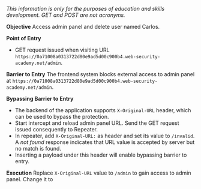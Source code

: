 *This information is only for the purposes of education and skills development. GET and POST are not acronyms.*

**Objective**
Access admin panel and delete user named Carlos.

**Point of Entry**
- GET request issued when visiting URL `https://0a71008a0313722d80e9ad5d00c900b4.web-security-academy.net/admin`.
  
**Barrier to Entry**
The frontend system blocks external access to admin panel at `https://0a71008a0313722d80e9ad5d00c900b4.web-security-academy.net/admin`.

**Bypassing Barrier to Entry**
- The backend of the application supports `X-Original-URL` header, which can be used to bypass the protection. 
- Start intercept and reload admin panel URL. Send the GET request issued consequently to Repeater. 
- In repeater, add `X-Original-URL:` as header and set its value to `/invalid`. A *not found* response indicates that URL value is accepted by server but no match is found. 
- Inserting a payload under this header will enable bypassing barrier to entry.

**Execution**
Replace `X-Original-URL` value to `/admin` to gain access to admin panel. Change it to 
